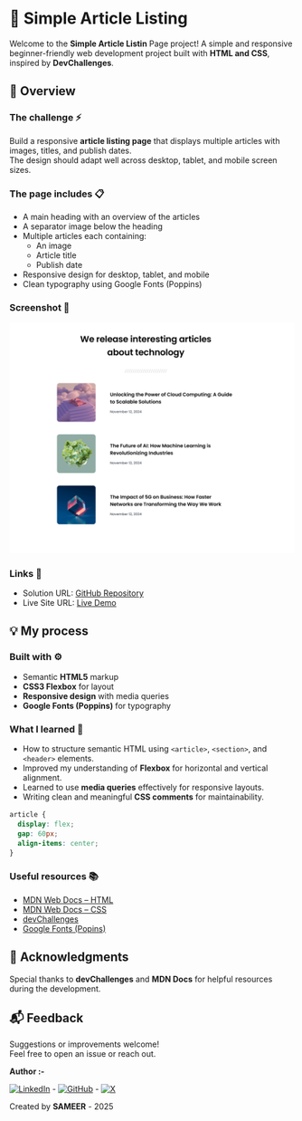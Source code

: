 # 📰 Simple Article Listing
Welcome to the **Simple Article Listin** Page project!
A simple and responsive beginner-friendly web development project built with **HTML and CSS**, inspired by **DevChallenges**.

## 📌 Overview  

### The challenge ⚡
Build a responsive **article listing page** that displays multiple articles with images, titles, and publish dates.  
The design should adapt well across desktop, tablet, and mobile screen sizes.


### The page includes 📋
- A main heading with an overview of the articles
- A separator image below the heading
- Multiple articles each containing:
  - An image
  - Article title
  - Publish date
- Responsive design for desktop, tablet, and mobile
- Clean typography using Google Fonts (Poppins)

### Screenshot 📱
![Project Screenshot](./thumbnail.png)  


### Links 🔗
- Solution URL: [GitHub Repository](https://github.com/sameer-srb/simple-article-listing)  
- Live Site URL: [Live Demo](https://simple-articles-listing.netlify.app)




## 💡 My process

### Built with ⚙️
- Semantic **HTML5** markup  
- **CSS3 Flexbox** for layout  
- **Responsive design** with media queries  
- **Google Fonts (Poppins)** for typography  

### What I learned 📑
- How to structure semantic HTML using `<article>`, `<section>`, and `<header>` elements.  
- Improved my understanding of **Flexbox** for horizontal and vertical alignment.  
- Learned to use **media queries** effectively for responsive layouts.  
- Writing clean and meaningful **CSS comments** for maintainability.  

```css
article {
  display: flex;
  gap: 60px;
  align-items: center;
}
```

### Useful resources 📚 
- [MDN Web Docs – HTML](https://developer.mozilla.org/en-US/docs/Web/HTML)  
- [MDN Web Docs – CSS](https://developer.mozilla.org/en-US/docs/Web/CSS) 
- [devChallenges](https://devchallenges.io/challenge/join-our-newsletter)  
- [Google Fonts (Popins)](https://fonts.google.com/specimen/Poppins)





## 🙏 Acknowledgments
Special thanks to **devChallenges** and **MDN Docs** for helpful resources during the development.



## 📬 Feedback
Suggestions or improvements welcome!  
Feel free to open an issue or reach out.

**Author :-**

[![LinkedIn](https://img.icons8.com/color/40/000000/linkedin.png)](https://www.linkedin.com/in/sameer-barik-a509672ba/) - [![GitHub](https://img.icons8.com/color/40/00000/github.png)](https://github.com/sameer-srb) - [![X](https://img.icons8.com/color/40/000000/twitterx.png)](https://x.com/sameer_srb) 

Created by **SAMEER** - 2025
